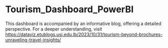 # Tourism_Dashboard_PowerBI
This dashboard is accompanied by an informative blog, offering a detailed perspective. For a deeper understanding, visit https://dataviz.etublogs.usj.edu.lb/2023/10/31/tourism-beyond-brochures-unraveling-travel-insights/
